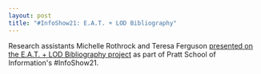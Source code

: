 ```yaml
---
layout: post
title: "#InfoShow21: E.A.T. + LOD Bibliography"
---
```

Research assistants Michelle Rothrock and Teresa Ferguson [presented on the E.A.T. + LOD Bibliography project](https://studentwork.prattsi.org/infoshow/2021/e-a-t-lod-turning-the-e-a-t-bibliography-into-linked-data) as part of Pratt School of Information's #InfoShow21. 
